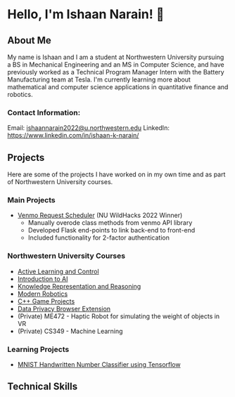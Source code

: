 # Hello, I'm Ishaan Narain! 👋

## About Me
My name is Ishaan and I am a student at Northwestern University pursuing a BS in Mechanical Engineering and an MS in Computer Science, and have previously worked as a Technical Program Manager Intern with the Battery Manufacturing team at Tesla. I'm currently learning more about mathematical and computer science applications in quantitative finance and robotics.

### Contact Information:
Email: ishaannarain2022@u.northwestern.edu
LinkedIn: https://www.linkedin.com/in/ishaan-k-narain/

## Projects
Here are some of the projects I have worked on in my own time and as part of Northwestern University courses.

### Main Projects
- [Venmo Request Scheduler](https://github.com/mikeluvin/venmo-scheduler) (NU WildHacks 2022 Winner)
  -  Manually overode class methods from venmo API library
  -  Developed Flask end-points to link back-end to front-end
  -  Included functionality for 2-factor authentication

### Northwestern University Courses
- [Active Learning and Control](https://github.com/ikn1062/active-learning-and-control)
- [Introduction to AI](https://github.com/ikn1062/CS348-intro-to-ai)
- [Knowledge Representation and Reasoning](https://github.com/ikn1062/CS371_KR-R)
- [Modern Robotics](https://github.com/ikn1062/ME449-Modern-Robotics)
- [C++ Game Projects](https://github.com/ikn1062/CS212-cpp-game-projects)
- [Data Privacy Browser Extension](https://github.com/aryanjainnu/dataprivacy)
- (Private) ME472 - Haptic Robot for simulating the weight of objects in VR
- (Private) CS349 - Machine Learning


### Learning Projects
- [MNIST Handwritten Number Classifier using Tensorflow](https://github.com/ikn1062/small-projects/tree/main/MNIST)

## Technical Skills
